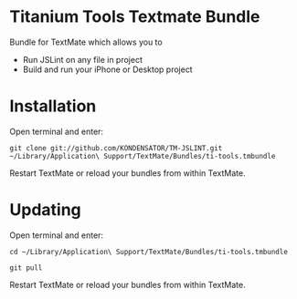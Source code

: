 Titanium Tools Textmate Bundle
==============================

Bundle for TextMate which allows you to 

* Run JSLint on any file in project
* Build and run your iPhone or Desktop project

Installation
============

Open terminal and enter:

`git clone git://github.com/KONDENSATOR/TM-JSLINT.git ~/Library/Application\ Support/TextMate/Bundles/ti-tools.tmbundle`

Restart TextMate or reload your bundles from within TextMate.

Updating
========

Open terminal and enter:

`cd ~/Library/Application\ Support/TextMate/Bundles/ti-tools.tmbundle`

`git pull`

Restart TextMate or reload your bundles from within TextMate.
